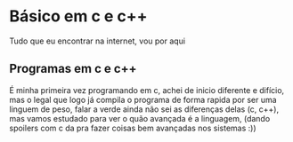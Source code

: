 # Básico em c e c++
 Tudo que eu encontrar na internet, vou por aqui

 ## Programas em c e c++
 É minha primeira vez programando em c, achei de inicio diferente e difício, mas o legal
 que logo já compila o programa de forma rapida por ser uma linguem de peso, falar a verde ainda não sei as diferenças delas (c, c++), mas vamos estudado para ver o quão avançada é a linguagem, (dando spoilers com c da pra fazer coisas bem avançadas nos sistemas :)) 

